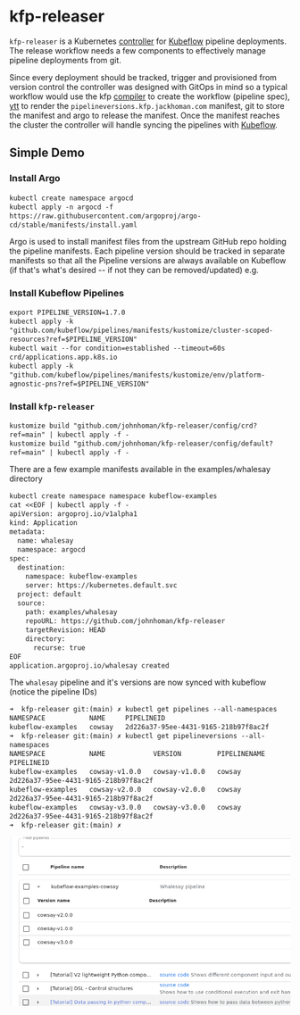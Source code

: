 # kfp-releaser
`kfp-releaser` is a Kubernetes [controller] for [Kubeflow] pipeline deployments.
The release workflow needs a few components to effectively manage pipeline deployments
from git.

Since every deployment should be tracked, trigger and provisioned from version control
the controller was designed with GitOps in mind so a typical workflow would use the kfp [compiler] to create the
workflow (pipeline spec), [ytt](https://carvel.dev/ytt/) to render the `pipelineversions.kfp.jackhoman.com` manifest, git
to store the manifest and argo to release the manifest. Once the manifest reaches the cluster the controller
will handle syncing the pipelines with [Kubeflow].


## Simple Demo
### Install Argo
```shell
kubectl create namespace argocd
kubectl apply -n argocd -f https://raw.githubusercontent.com/argoproj/argo-cd/stable/manifests/install.yaml
```
Argo is used to install manifest files from the upstream GitHub repo holding the pipeline manifests. Each
pipeline version should be tracked in separate manifests so that all the Pipeline versions are always available on Kubeflow
(if that's what's desired -- if not they can be removed/updated)
e.g. 
### Install Kubeflow Pipelines
```shell
export PIPELINE_VERSION=1.7.0
kubectl apply -k "github.com/kubeflow/pipelines/manifests/kustomize/cluster-scoped-resources?ref=$PIPELINE_VERSION"
kubectl wait --for condition=established --timeout=60s crd/applications.app.k8s.io
kubectl apply -k "github.com/kubeflow/pipelines/manifests/kustomize/env/platform-agnostic-pns?ref=$PIPELINE_VERSION"
```

### Install `kfp-releaser`
```shell
kustomize build "github.com/johnhoman/kfp-releaser/config/crd?ref=main" | kubectl apply -f -
kustomize build "github.com/johnhoman/kfp-releaser/config/default?ref=main" | kubectl apply -f -
```

There are a few example manifests available in the examples/whalesay directory

```shell
kubectl create namespace namespace kubeflow-examples
cat <<EOF | kubectl apply -f -
apiVersion: argoproj.io/v1alpha1                                                                                                                                                              
kind: Application                                                                                                                                                                             
metadata:                                                                                                                                                                                     
  name: whalesay                                                                                                                                                                              
  namespace: argocd                                                                                                                                                                           
spec:                                                                                                                                                                                         
  destination:                                                                                                                                                                                
    namespace: kubeflow-examples                                                                                                                                                              
    server: https://kubernetes.default.svc                                                                                                                                                    
  project: default                                                                                                                                                                            
  source:                                                                                                                                                                                     
    path: examples/whalesay
    repoURL: https://github.com/johnhoman/kfp-releaser
    targetRevision: HEAD                                                                                                                                                                      
    directory:
      recurse: true
EOF
application.argoproj.io/whalesay created
```

The `whalesay` pipeline and it's versions are now synced with kubeflow (notice the pipeline IDs)
```shell
➜  kfp-releaser git:(main) ✗ kubectl get pipelines --all-namespaces       
NAMESPACE           NAME     PIPELINEID
kubeflow-examples   cowsay   2d226a37-95ee-4431-9165-218b97f8ac2f
➜  kfp-releaser git:(main) ✗ kubectl get pipelineversions --all-namespaces
NAMESPACE           NAME            VERSION         PIPELINENAME   PIPELINEID
kubeflow-examples   cowsay-v1.0.0   cowsay-v1.0.0   cowsay         2d226a37-95ee-4431-9165-218b97f8ac2f
kubeflow-examples   cowsay-v2.0.0   cowsay-v2.0.0   cowsay         2d226a37-95ee-4431-9165-218b97f8ac2f
kubeflow-examples   cowsay-v3.0.0   cowsay-v3.0.0   cowsay         2d226a37-95ee-4431-9165-218b97f8ac2f
➜  kfp-releaser git:(main) ✗
```

![Pipelines sync to Kubeflow](img/kfp-whalesay.png)


[Controller]: https://kubernetes.io/docs/concepts/architecture/controller
[Kubeflow]: https://kubeflow.org
[compiler]: https://kubeflow-pipelines.readthedocs.io/en/latest/source/kfp.compiler.html